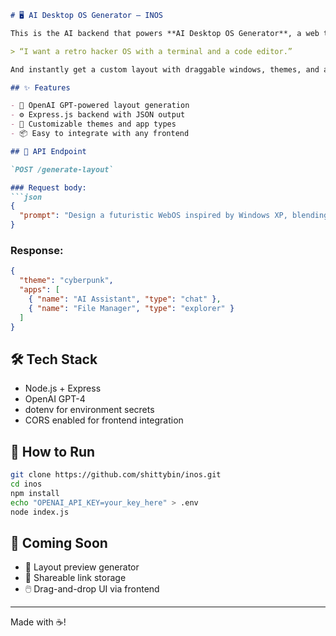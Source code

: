 ````markdown
# 🖥️ AI Desktop OS Generator — INOS

This is the AI backend that powers **AI Desktop OS Generator**, a web tool that builds interactive desktop-style environments from plain text prompts. Just say something like:

> “I want a retro hacker OS with a terminal and a code editor.”

And instantly get a custom layout with draggable windows, themes, and apps.

## ✨ Features

- 🔗 OpenAI GPT-powered layout generation
- ⚙️ Express.js backend with JSON output
- 🌈 Customizable themes and app types
- 📦 Easy to integrate with any frontend

## 🚀 API Endpoint

`POST /generate-layout`

### Request body:
```json
{
  "prompt": "Design a futuristic WebOS inspired by Windows XP, blending retro aesthetics with modern technology. The interface should include an AI assistant, a classic-style file manager, a working notepad app, and a paint application. The file manager should visibly show saved text and image files from the notepad and paint apps. Use a nostalgic color scheme (e.g., blue and silver tones) with glossy buttons, pixel-style icons, and soft shadows. The overall vibe should be a perfect mix of early 2000s UI and futuristic UX — clean, vibrant, functional, and slightly playful."
}
````

### Response:

```json
{
  "theme": "cyberpunk",
  "apps": [
    { "name": "AI Assistant", "type": "chat" },
    { "name": "File Manager", "type": "explorer" }
  ]
}
```

## 🛠️ Tech Stack

* Node.js + Express
* OpenAI GPT-4
* dotenv for environment secrets
* CORS enabled for frontend integration

## 🧪 How to Run

```bash
git clone https://github.com/shittybin/inos.git
cd inos
npm install
echo "OPENAI_API_KEY=your_key_here" > .env
node index.js
```

## 📌 Coming Soon

* 🎨 Layout preview generator
* 🔗 Shareable link storage
* 🖱️ Drag-and-drop UI via frontend

---

Made with ☕️!
